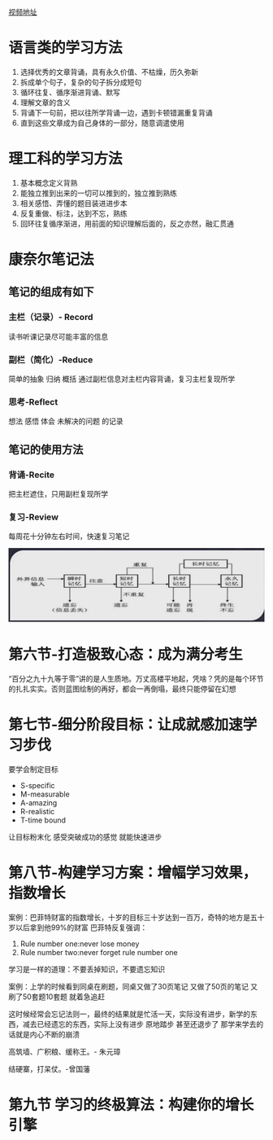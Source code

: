  
[视频地址 ](https://www.bilibili.com/video/BV1wA4y1S7DQ)


# 语言类的学习方法
1. 选择优秀的文章背诵，具有永久价值、不枯燥，历久弥新
2. 拆成单个句子，复杂的句子拆分成短句
3. 循环往复、循序渐进背诵、默写
4. 理解文章的含义
5. 背诵下一句前，把以往所学背诵一边，遇到卡顿错漏重复背诵
6. 直到这些文章成为自己身体的一部分，随意调遣使用


# 理工科的学习方法
1. 基本概念定义背熟
2. 能独立推到出来的一切可以推到的，独立推到熟练
3. 相关感悟、弄懂的题目装进进步本
4. 反复重做、标注，达到不忘，熟练
5. 回环往复循序渐进，用前面的知识理解后面的，反之亦然，融汇贯通


# 康奈尔笔记法

## 笔记的组成有如下

### 主栏（记录）- Record
读书听课记录尽可能丰富的信息

### 副栏（简化）-Reduce
简单的抽象 归纳 概括
通过副栏信息对主栏内容背诵，复习主栏复现所学

### 思考-Reflect
想法 感悟 体会 未解决的问题 的记录

## 笔记的使用方法

### 背诵-Recite
把主栏遮住，只用副栏复现所学

### 复习-Review
每周花十分钟左右时间，快速复习笔记


![RUNOOB 图标](屏幕截图_20220516162844.png "RUNOOB")

# 第六节-打造极致心态：成为满分考生


“百分之九十九等于零”讲的是人生质地。万丈高楼平地起，凭啥？凭的是每个环节的扎扎实实。否则蓝图绘制的再好，都会一再倒塌，最终只能停留在幻想


# 第七节-细分阶段目标：让成就感加速学习步伐

要学会制定目标  
- S-specific
- M-measurable
- A-amazing
- R-realistic
- T-time bound

让目标粉末化 感受突破成功的感觉 就能快速进步

# 第八节-构建学习方案：增幅学习效果，指数增长

案例：巴菲特财富的指数增长，十岁的目标三十岁达到一百万，奇特的地方是五十岁以后拿到他99%的财富
巴菲特反复强调：
1. Rule number one:never lose money
2. Rule number two:never forget rule number one

学习是一样的道理：不要丢掉知识，不要遗忘知识

案例：上学的时候看到同桌在刷题，同桌又做了30页笔记 又做了50页的笔记 又刷了50套题10套题 就着急追赶

这时候经常会忘记法则一，最终的结果就是忙活一天，实际没有进步，新学的东西，减去已经遗忘的东西，实际上没有进步 原地踏步 甚至还退步了 那学来学去的话就是内心不断的崩溃

高筑墙、广积粮、缓称王。- 朱元璋

结硬寨，打呆仗。-曾国藩


# 第九节 学习的终极算法：构建你的增长引擎





